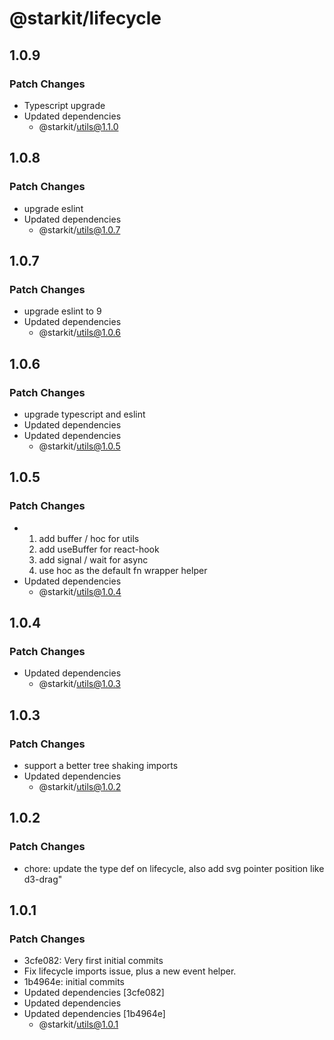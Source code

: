 # @starkit/lifecycle

## 1.0.9

### Patch Changes

- Typescript upgrade
- Updated dependencies
  - @starkit/utils@1.1.0

## 1.0.8

### Patch Changes

- upgrade eslint
- Updated dependencies
  - @starkit/utils@1.0.7

## 1.0.7

### Patch Changes

- upgrade eslint to 9
- Updated dependencies
  - @starkit/utils@1.0.6

## 1.0.6

### Patch Changes

- upgrade typescript and eslint
- Updated dependencies
- Updated dependencies
  - @starkit/utils@1.0.5

## 1.0.5

### Patch Changes

- 1. add buffer / hoc for utils
  2. add useBuffer for react-hook
  3. add signal / wait for async
  4. use hoc as the default fn wrapper helper
- Updated dependencies
  - @starkit/utils@1.0.4

## 1.0.4

### Patch Changes

- Updated dependencies
  - @starkit/utils@1.0.3

## 1.0.3

### Patch Changes

- support a better tree shaking imports
- Updated dependencies
  - @starkit/utils@1.0.2

## 1.0.2

### Patch Changes

- chore: update the type def on lifecycle, also add svg pointer position like d3-drag"

## 1.0.1

### Patch Changes

- 3cfe082: Very first initial commits
- Fix lifecycle imports issue, plus a new event helper.
- 1b4964e: initial commits
- Updated dependencies [3cfe082]
- Updated dependencies
- Updated dependencies [1b4964e]
  - @starkit/utils@1.0.1
